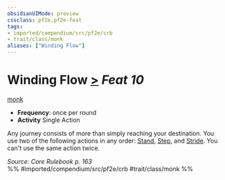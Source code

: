 ```yaml
---
obsidianUIMode: preview
cssclass: pf2e,pf2e-feat
tags:
- imported/compendium/src/pf2e/crb
- trait/class/monk
aliases: ["Winding Flow"]
---
```

# Winding Flow  [>](chapter-9-playing-the-game.md#Actions "Single Action") *Feat 10*  
[monk](rules/traits/monk.md)  

- **Frequency**: once per round
- **Activity** Single Action

Any journey consists of more than simply reaching your destination. You use two of the following actions in any order: [Stand](stand.md), [Step](step.md), and [Stride](stride.md). You can't use the same action twice.

*Source: Core Rulebook p. 163*  
%% #imported/compendium/src/pf2e/crb #trait/class/monk %%